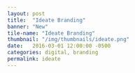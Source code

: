 ```yaml
---
layout: post
title:  "Ideate Branding"
banner: "New"
tile-name: "Ideate Branding"
thumbnail: "/img/thumbnails/ideate.png"
date:   2016-03-01 12:00:00 -0500
categories: digital, branding
permalink: ideate
---
```


